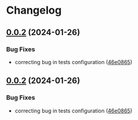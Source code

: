 # Changelog

## [0.0.2](https://github.com/soymichelt/restaurant-microservices/compare/restaurant-core-v0.0.1...restaurant-core-v0.0.2) (2024-01-26)


### Bug Fixes

* correcting bug in tests configuration ([46e0865](https://github.com/soymichelt/restaurant-microservices/commit/46e0865de6eaf071cfcea084f69ac9197a3b43a4))

## [0.0.2](https://github.com/soymichelt/restaurant-microservices/compare/restaurant-core-v0.0.1...restaurant-core-v0.0.2) (2024-01-26)


### Bug Fixes

* correcting bug in tests configuration ([46e0865](https://github.com/soymichelt/restaurant-microservices/commit/46e0865de6eaf071cfcea084f69ac9197a3b43a4))
